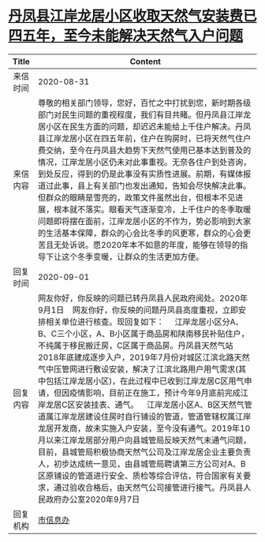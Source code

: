 # <a href="http://www.shangluo.gov.cn/zmhd/ldxxxx.jsp?urltype=leadermail.LeaderMailContentUrl&wbtreeid=1112&leadermailid=6396">丹凤县江岸龙居小区收取天然气安装费已四五年，至今未能解决天然气入户问题</a>
|Title|Content|
|:---:|---|
|来信时间|2020-08-31|
|来信内容|尊敬的相关部门领导，您好，百忙之中打扰到您，新时期各级部门对民生问题的重视程度，我们有目共睹。但丹凤县江岸龙居小区在民生方面的问题，却迟迟未能给上千住户解决。丹凤县江岸龙居小区在四五年前，住户在购房时，已将天然气住户费交纳，至今在丹凤县大趋势下天然气使用已基本达到普及的情况，江岸龙居小区仍未对此事重视。无奈各住户到处咨询，到处反应，得到的仍是此事没有实质性进展。前期，有媒体报道过此事，县上有关部门也发出通知，告知会尽快解决此事。但群众的眼睛是雪亮的，政策文件虽然出台，但根本不见进展，根本就不落实。眼看天气逐渐变冷，上千住户的冬季取暖问题即将摆在面前，江岸龙居小区的不作为，势必影响到大家的生活基本保障，群众的心会比冬季的风更寒，群众的心会更苦且无处诉说。愿2020年本不如意的年度，能够在领导的指导下让这个冬季变暖，让群众的生活更加方便。|
|回复时间|2020-09-01|
|回复内容|网友你好，你反映的问题已转丹凤县人民政府阅处。2020年9月1日    网友你好，你反映的问题丹凤县高度重视，立即安排相关单位进行核查。现回复如下：     江岸龙居小区分A、B、C三个小区，A、B小区属于商品房和陕南移民补贴住户，不纯属于移民搬迁房，C区属于商品房。丹凤县天然气站2018年底建成逐步入户，2019年7月份对城区江滨北路天然气中压管网进行敷设安装，解决了江滨北路用户用气需求(其中包括江岸龙居小区)，在此过程中已收到江岸龙居C区用气申请，但因疫情影响，目前正在施工，预计今年9月底前完成江岸龙居C区安装挂表、通气。    江岸龙居小区A、B区天然气管道属江岸龙居建设住房时自行铺设的管道，管道管辖权属江岸龙居开发商，故未实施入户安装，至今没有通气。2019年10月以来江岸龙居部分用户向县城管局反映天然气未通气问题，目前，县城管局积极协商天然气公司及江岸龙居企业主要负责人，初步达成统一意见，由县城管局聘请第三方公司对A、B区原铺设的管道进行安全、质检等综合评估，符合国家有关要求，通过验收合格后，由天然气公司接管进行接气。丹凤县人民政府办公室2020年9月7日|
|回复机构|<a href="../../categories/agencies/市信息办.md">市信息办</a>|
